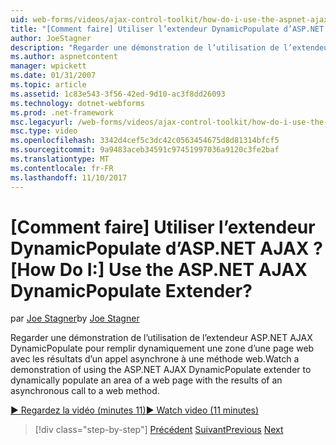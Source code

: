 ```yaml
---
uid: web-forms/videos/ajax-control-toolkit/how-do-i-use-the-aspnet-ajax-dynamicpopulate-extender
title: "[Comment faire] Utiliser l’extendeur DynamicPopulate d’ASP.NET AJAX ? | Microsoft Docs"
author: JoeStagner
description: "Regarder une démonstration de l’utilisation de l’extendeur ASP.NET AJAX DynamicPopulate pour remplir dynamiquement une zone d’une page web avec les résultats d’une autorité de certification asynchrone en cours..."
ms.author: aspnetcontent
manager: wpickett
ms.date: 01/31/2007
ms.topic: article
ms.assetid: 1c83e543-3f56-42ed-9d10-ac3f8dd26093
ms.technology: dotnet-webforms
ms.prod: .net-framework
msc.legacyurl: /web-forms/videos/ajax-control-toolkit/how-do-i-use-the-aspnet-ajax-dynamicpopulate-extender
msc.type: video
ms.openlocfilehash: 3342d4cef5c3dc42c0563454675d8d81314bfcf5
ms.sourcegitcommit: 9a9483aceb34591c97451997036a9120c3fe2baf
ms.translationtype: MT
ms.contentlocale: fr-FR
ms.lasthandoff: 11/10/2017
---
```

<a name="how-do-i-use-the-aspnet-ajax-dynamicpopulate-extender"></a><span data-ttu-id="54ae8-104">[Comment faire] Utiliser l’extendeur DynamicPopulate d’ASP.NET AJAX ?</span><span class="sxs-lookup"><span data-stu-id="54ae8-104">[How Do I:] Use the ASP.NET AJAX DynamicPopulate Extender?</span></span>
====================
<span data-ttu-id="54ae8-105">par [Joe Stagner](https://github.com/JoeStagner)</span><span class="sxs-lookup"><span data-stu-id="54ae8-105">by [Joe Stagner](https://github.com/JoeStagner)</span></span>

<span data-ttu-id="54ae8-106">Regarder une démonstration de l’utilisation de l’extendeur ASP.NET AJAX DynamicPopulate pour remplir dynamiquement une zone d’une page web avec les résultats d’un appel asynchrone à une méthode web.</span><span class="sxs-lookup"><span data-stu-id="54ae8-106">Watch a demonstration of using the ASP.NET AJAX DynamicPopulate extender to dynamically populate an area of a web page with the results of an asynchronous call to a web method.</span></span>

[<span data-ttu-id="54ae8-107">&#9654; Regardez la vidéo (minutes 11)</span><span class="sxs-lookup"><span data-stu-id="54ae8-107">&#9654; Watch video (11 minutes)</span></span>](https://channel9.msdn.com/Blogs/ASP-NET-Site-Videos/how-do-i-use-the-aspnet-ajax-dynamicpopulate-extender)

>[!div class="step-by-step"]
<span data-ttu-id="54ae8-108">[Précédent](how-do-i-use-the-aspnet-ajax-draggable-panel-extender.md)
[Suivant](how-do-i-use-the-aspnet-ajax-filteredtextbox-extender.md)</span><span class="sxs-lookup"><span data-stu-id="54ae8-108">[Previous](how-do-i-use-the-aspnet-ajax-draggable-panel-extender.md)
[Next](how-do-i-use-the-aspnet-ajax-filteredtextbox-extender.md)</span></span>
